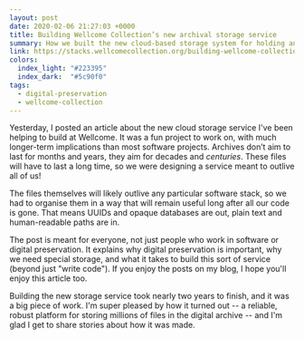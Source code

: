 ```yaml
---
layout: post
date: 2020-02-06 21:27:03 +0000
title: Building Wellcome Collection’s new archival storage service
summary: How we built the new cloud-based storage system for holding an ever-growing digital archive.
link: https://stacks.wellcomecollection.org/building-wellcome-collections-new-archival-storage-service-3f68ff21927e
colors:
  index_light: "#223395"
  index_dark:  "#5c90f0"
tags:
  - digital-preservation
  - wellcome-collection
---
```


Yesterday, I posted an article about the new cloud storage service I've been helping to build at Wellcome.
It was a fun project to work on, with much longer-term implications than most software projects.
Archives don’t aim to last for months and years, they aim for decades and *centuries*.
These files will have to last a long time, so we were designing a service meant to outlive all of us!

The files themselves will likely outlive any particular software stack, so we had to organise them in a way that will remain useful long after all our code is gone.
That means UUIDs and opaque databases are out, plain text and human-readable paths are in.

The post is meant for everyone, not just people who work in software or digital preservation.
It explains why digital preservation is important, why we need special storage, and what it takes to build this sort of service (beyond just "write code").
If you enjoy the posts on my blog, I hope you'll enjoy this article too.

Building the new storage service took nearly two years to finish, and it was a big piece of work.
I'm super pleased by how it turned out -- a reliable, robust platform for storing millions of files in the digital archive -- and I'm glad I get to share stories about how it was made.
